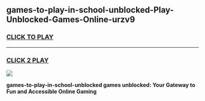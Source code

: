 
## games-to-play-in-school-unblocked-Play-Unblocked-Games-Online-urzv9
<h3>
<a href="https://premium76.site?title=games-to-play-in-school-unblocked&ref=25A">CLICK TO PLAY</a></h3>
<hr>

<h3>
<a href="https://premium76.site?title=games-to-play-in-school-unblocked&ref=25A">CLICK 2 PLAY</a>
  
</h3>

<a href="https://premium76.site?title=games-to-play-in-school-unblocked&ref=25A"><img src="https://clearcache.store/games.png"></a>


**games-to-play-in-school-unblocked games unblocked: Your Gateway to Fun and Accessible Online Gaming**
